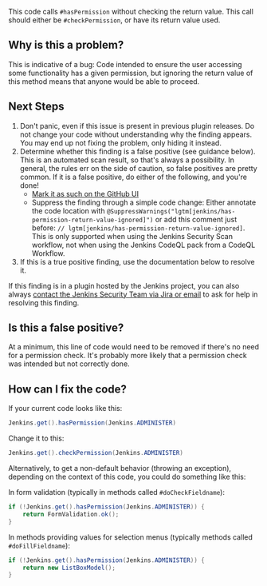 This code calls `#hasPermission` without checking the return value. This call should either be `#checkPermission`, or have its return value used.

## Why is this a problem?

This is indicative of a bug: Code intended to ensure the user accessing some functionality has a given permission, but ignoring the return value of this method means that anyone would be able to proceed.

## Next Steps

<!-- Generic section used in all findings -->

1. Don't panic, even if this issue is present in previous plugin releases. Do not change your code without understanding why the finding appears. You may end up not fixing the problem, only hiding it instead.
2. Determine whether this finding is a false positive (see guidance below). This is an automated scan result, so that's always a possibility. In general, the rules err on the side of caution, so false positives are pretty common. If it is a false positive, do either of the following, and you're done!
    * [Mark it as such on the GitHub UI](https://docs.github.com/en/code-security/code-scanning/automatically-scanning-your-code-for-vulnerabilities-and-errors/managing-code-scanning-alerts-for-your-repository#dismissing--alerts)
    * Suppress the finding through a simple code change: Either annotate the code location with `@SuppressWarnings("lgtm[jenkins/has-permission-return-value-ignored]")` or add this comment just before: `// lgtm[jenkins/has-permission-return-value-ignored]`.
      This is only supported when using the Jenkins Security Scan workflow, not when using the Jenkins CodeQL pack from a CodeQL Workflow.
3. If this is a true positive finding, use the documentation below to resolve it.

If this finding is in a plugin hosted by the Jenkins project, you can also always [contact the Jenkins Security Team via Jira or email](https://www.jenkins.io/security/#reporting-vulnerabilities) to ask for help in resolving this finding.

## Is this a false positive?

At a minimum, this line of code would need to be removed if there's no need for a permission check. It's probably more likely that a permission check was intended but not correctly done.

## How can I fix the code?

If your current code looks like this:
```java
Jenkins.get().hasPermission(Jenkins.ADMINISTER)
```
Change it to this:
```java
Jenkins.get().checkPermission(Jenkins.ADMINISTER)
```
Alternatively, to get a non-default behavior (throwing an exception), depending on the context of this code, you could do something like this:

In form validation (typically in methods called `#doCheckFieldname`):
```java
if (!Jenkins.get().hasPermission(Jenkins.ADMINISTER)) {
    return FormValidation.ok();
}
```
In methods providing values for selection menus (typically methods called `#doFillFieldname`):
```java
if (!Jenkins.get().hasPermission(Jenkins.ADMINISTER)) {
    return new ListBoxModel();
}
```
